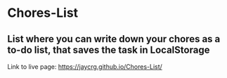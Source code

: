 # Chores-List  
## List where you can write down your chores as a to-do list, that saves the task in LocalStorage
Link to live page: https://jaycrg.github.io/Chores-List/
